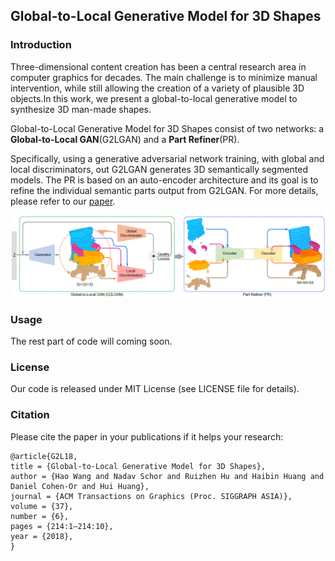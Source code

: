 ## Global-to-Local Generative Model for 3D Shapes

### Introduction

Three-dimensional content creation has been a central research area in computer graphics for decades. The main challenge is to minimize manual intervention, while still allowing the creation of a variety of plausible 3D objects.In this work, we present a global-to-local generative model to synthesize 3D man-made shapes.

Global-to-Local Generative Model for 3D Shapes consist of two networks: a **Global-to-Local GAN**(G2LGAN) and a **Part Refiner**(PR).

Specifically, using a generative adversarial network training, with global and local discriminators, out G2LGAN generates 3D semantically segmented models. The PR is based on an auto-encoder architecture and its goal is to refine the individual semantic parts output from G2LGAN.
For more details, please refer to our [paper](http://202.182.120.255/file/upload_file/image/research/att201810171620/G2L.pdf).

![overview](overview.jpg)

### Usage
The rest part of code will coming soon.

### License
Our code is released under MIT License (see LICENSE file for details).

### Citation

Please cite the paper in your publications if it helps your research:
```
@article{G2L18,
title = {Global-to-Local Generative Model for 3D Shapes},
author = {Hao Wang and Nadav Schor and Ruizhen Hu and Haibin Huang and Daniel Cohen-Or and Hui Huang},
journal = {ACM Transactions on Graphics (Proc. SIGGRAPH ASIA)},
volume = {37},
number = {6},
pages = {214:1—214:10},  
year = {2018},
} 
```
